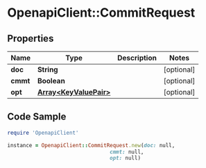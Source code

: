 # OpenapiClient::CommitRequest

## Properties

Name | Type | Description | Notes
------------ | ------------- | ------------- | -------------
**doc** | **String** |  | [optional] 
**cmmt** | **Boolean** |  | [optional] 
**opt** | [**Array&lt;KeyValuePair&gt;**](KeyValuePair.md) |  | [optional] 

## Code Sample

```ruby
require 'OpenapiClient'

instance = OpenapiClient::CommitRequest.new(doc: null,
                                 cmmt: null,
                                 opt: null)
```


